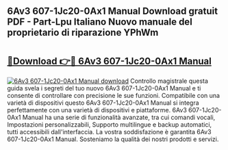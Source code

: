 ## 6Av3 607-1Jc20-0Ax1 Manual Download gratuit PDF - Part-Lpu Italiano Nuovo manuale del proprietario di riparazione YPhWm

# <h2><a href="http://dfefg7.blite.top/?on=6Av3+607-1Jc20-0Ax1+Manual">🔗Download 👉🔴 6Av3 607-1Jc20-0Ax1 Manual</a></h2>

[![6Av3 607-1Jc20-0Ax1 Manual download](https://i.imgur.com/lujVjoI.png)](http://dfefg7.blite.top/?on=6Av3+607-1Jc20-0Ax1+Manual)
Controllo magistrale questa guida svela i segreti del tuo nuovo 6Av3 607-1Jc20-0Ax1 Manual e ti consente di controllare con precisione le sue funzioni. Compatibile con una varietà di dispositivi questo 6Av3 607-1Jc20-0Ax1 Manual si integra perfettamente con una varietà di dispositivi e piattaforme. 6Av3 607-1Jc20-0Ax1 Manual ha una serie di funzionalità avanzate, tra cui comandi vocali, Impostazioni personalizzabili, Supporto multilingue e backup automatici, tutti accessibili dall'interfaccia. La vostra soddisfazione è garantita 6Av3 607-1Jc20-0Ax1 Manual. Sosteniamo la qualità dei nostri prodotti e servizi.
